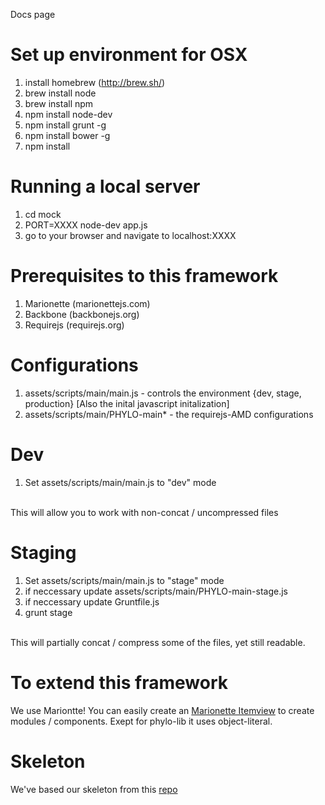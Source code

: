 Docs page

Set up environment for OSX
======
1. install homebrew (http://brew.sh/)
2. brew install node
3. brew install npm
4. npm install node-dev
5. npm install grunt -g
6. npm install bower -g
7. npm install

Running a local server
======
1. cd mock
2. PORT=XXXX node-dev app.js
3. go to your browser and navigate to localhost:XXXX

Prerequisites to this framework
======
1. Marionette (marionettejs.com)
2. Backbone (backbonejs.org)
3. Requirejs (requirejs.org)

Configurations
======
1. assets/scripts/main/main.js - controls the environment {dev, stage, production} [Also the inital javascript initalization]
2. assets/scripts/main/PHYLO-main* - the requirejs-AMD configurations

Dev
====
1. Set assets/scripts/main/main.js to "dev" mode 
<br>
This will allow you to work with non-concat / uncompressed files

Staging
======
1. Set assets/scripts/main/main.js to "stage" mode
2. if neccessary update assets/scripts/main/PHYLO-main-stage.js
3. if neccessary update Gruntfile.js
4. grunt stage
<br>
This will partially concat / compress some of the files, yet still readable.

To extend this framework
======
We use Mariontte! You can easily create an <a href='https://github.com/marionettejs/backbone.marionette/blob/master/docs/marionette.itemview.md'>Marionette Itemview</a> to create modules / components.  Exept for phylo-lib it uses object-literal.

Skeleton
======
We've based our skeleton from this <a href='https://github.com/alfredkam/Boilerplates/tree/master/Marionette'>repo</a> 




